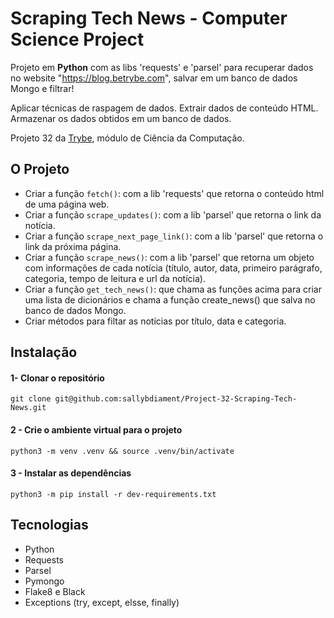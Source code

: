 # Scraping Tech News - Computer Science Project

Projeto em **Python** com as libs 'requests' e 'parsel' para recuperar dados no website "https://blog.betrybe.com", salvar em um banco de dados Mongo e filtrar!

Aplicar técnicas de raspagem de dados.
Extrair dados de conteúdo HTML.
Armazenar os dados obtidos em um banco de dados.

Projeto 32 da [Trybe](https://wwww.betrybe.com), módulo de Ciência da Computação.

## O Projeto

* Criar a função ```fetch()```: com a lib 'requests' que retorna o conteúdo html de uma página web.
* Criar a função ```scrape_updates()```: com a lib 'parsel' que retorna o link da notícia.
* Criar a função ```scrape_next_page_link()```: com a lib 'parsel' que retorna o link da próxima página.
* Criar a função ```scrape_news()```: com a lib 'parsel' que retorna um objeto com informações de cada notícia (título, autor, data, primeiro parágrafo, categoria, tempo de leitura e url da notícia).
* Criar a função ```get_tech_news()```: que chama as funções acima para criar uma lista de dicionários e chama a função create_news() que salva no banco de dados Mongo.
* Criar métodos para filtar as notícias por título, data e categoria.


## Instalação 

#### 1- Clonar o repositório

```git clone git@github.com:sallybdiament/Project-32-Scraping-Tech-News.git```

#### 2 - Crie o ambiente virtual para o projeto

```python3 -m venv .venv && source .venv/bin/activate```

#### 3 - Instalar as dependências

```python3 -m pip install -r dev-requirements.txt```


## Tecnologias
- Python
- Requests
- Parsel
- Pymongo
- Flake8 e Black
- Exceptions (try, except, elsse, finally)
